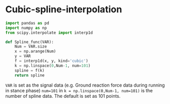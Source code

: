 # Cubic-spline-interpolation

``` python
import pandas as pd
import numpy as np
from scipy.interpolate import interp1d

def Spline_func(VAR):
    Num = VAR.size
    x = np.arange(Num)
    y = VAR
    f = interp1d(x, y, kind='cubic')
    k = np.linspace(0,Num-1, num=101)
    spline = f(k)
    return spline
```

`VAR` is set as the signal data (e.g. Ground reaction force data during running in stance phase)
`num=101` in `k = np.linspace(0,Num-1, num=101)` is the number of spline data. The default is set as 101 points.
